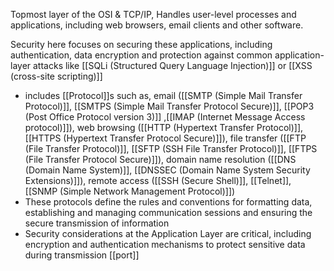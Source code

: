 Topmost layer of the OSI & TCP/IP, Handles user-level processes and applications, including web browsers, email clients and other software.

Security here focuses on securing these applications, including authentication, data encryption and protection against common application-layer attacks like [[SQLi (Structured Query Language Injection)]] or [[XSS (cross-site scripting)]]
- includes [[Protocol]]s such as, email ([[SMTP (Simple Mail Transfer Protocol)]], [[SMTPS (Simple Mail Transfer Protocol Secure)]], [[POP3 (Post Office Protocol version 3)]] ,[[IMAP (Internet Message Access protocol)]]), web browsing ([[HTTP (Hypertext Transfer Protocol)]], [[HTTPS (Hypertext Transfer Protocol Secure)]]), file transfer ([[FTP (File Transfer Protocol)]], [[SFTP (SSH File Transfer Protocol)]], [[FTPS (File Transfer Protocol Secure)]]), domain name resolution ([[DNS (Domain Name System)]], [[DNSSEC (Domain Name System Security Extensions)]]), remote access ([[SSH (Secure Shell)]], [[Telnet]], [[SNMP (Simple Network Management Protocol)]])
- These protocols define the rules and conventions for formatting data, establishing and managing communication sessions and ensuring the secure transmission of information
- Security considerations at the Application Layer are critical, including encryption and authentication mechanisms to protect sensitive data during transmission
[[port]]
